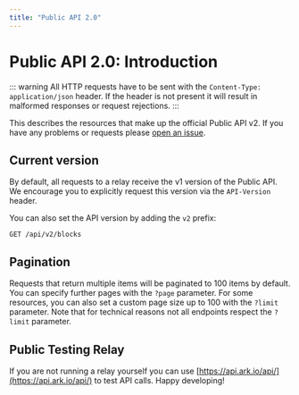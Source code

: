 ```yaml
---
title: "Public API 2.0"
---
```


# Public API 2.0: Introduction

::: warning
All HTTP requests have to be sent with the `Content-Type: application/json` header. If the header is not present it will result in malformed responses or request rejections.
:::

This describes the resources that make up the official Public API v2. If you have any problems or requests please [open an issue](https://github.com/ARKEcosystem/core/issues/new/choose).

## Current version

By default, all requests to a relay receive the v1 version of the Public API. We encourage you to explicitly request this version via the `API-Version` header.

You can also set the API version by adding the `v2` prefix:

```
GET /api/v2/blocks
```

## Pagination

Requests that return multiple items will be paginated to 100 items by default. You can specify further pages with the `?page` parameter. For some resources, you can also set a custom page size up to 100 with the `?limit` parameter. Note that for technical reasons not all endpoints respect the `?limit` parameter.

## Public Testing Relay

If you are not running a relay yourself you can use [https://api.ark.io/api/](https://api.ark.io/api/) to test API calls. Happy developing!
